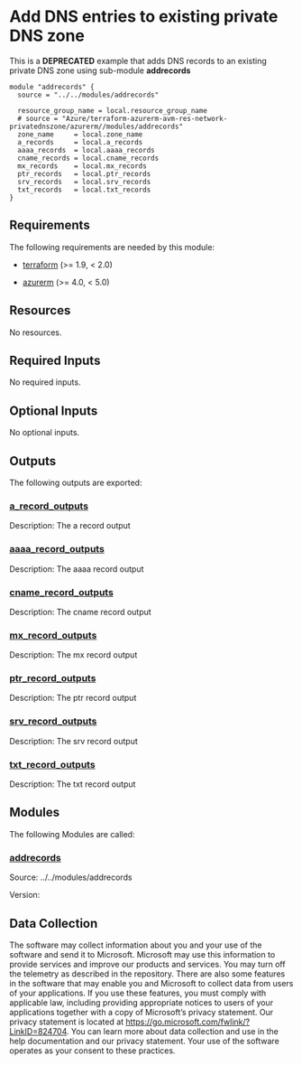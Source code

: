 <!-- BEGIN_TF_DOCS -->
# Add DNS entries to existing private DNS zone

This is a **DEPRECATED** example that adds DNS records to an existing private DNS zone using sub-module **addrecords**

```hcl
module "addrecords" {
  source = "../../modules/addrecords"

  resource_group_name = local.resource_group_name
  # source = "Azure/terraform-azurerm-avm-res-network-privatednszone/azurerm//modules/addrecords"
  zone_name     = local.zone_name
  a_records     = local.a_records
  aaaa_records  = local.aaaa_records
  cname_records = local.cname_records
  mx_records    = local.mx_records
  ptr_records   = local.ptr_records
  srv_records   = local.srv_records
  txt_records   = local.txt_records
}
```

<!-- markdownlint-disable MD033 -->
## Requirements

The following requirements are needed by this module:

- <a name="requirement_terraform"></a> [terraform](#requirement\_terraform) (>= 1.9, < 2.0)

- <a name="requirement_azurerm"></a> [azurerm](#requirement\_azurerm) (>= 4.0, < 5.0)

## Resources

No resources.

<!-- markdownlint-disable MD013 -->
## Required Inputs

No required inputs.

## Optional Inputs

No optional inputs.

## Outputs

The following outputs are exported:

### <a name="output_a_record_outputs"></a> [a\_record\_outputs](#output\_a\_record\_outputs)

Description: The a record output

### <a name="output_aaaa_record_outputs"></a> [aaaa\_record\_outputs](#output\_aaaa\_record\_outputs)

Description: The aaaa record output

### <a name="output_cname_record_outputs"></a> [cname\_record\_outputs](#output\_cname\_record\_outputs)

Description: The cname record output

### <a name="output_mx_record_outputs"></a> [mx\_record\_outputs](#output\_mx\_record\_outputs)

Description: The mx record output

### <a name="output_ptr_record_outputs"></a> [ptr\_record\_outputs](#output\_ptr\_record\_outputs)

Description: The ptr record output

### <a name="output_srv_record_outputs"></a> [srv\_record\_outputs](#output\_srv\_record\_outputs)

Description: The srv record output

### <a name="output_txt_record_outputs"></a> [txt\_record\_outputs](#output\_txt\_record\_outputs)

Description: The txt record output

## Modules

The following Modules are called:

### <a name="module_addrecords"></a> [addrecords](#module\_addrecords)

Source: ../../modules/addrecords

Version:

<!-- markdownlint-disable-next-line MD041 -->
## Data Collection

The software may collect information about you and your use of the software and send it to Microsoft. Microsoft may use this information to provide services and improve our products and services. You may turn off the telemetry as described in the repository. There are also some features in the software that may enable you and Microsoft to collect data from users of your applications. If you use these features, you must comply with applicable law, including providing appropriate notices to users of your applications together with a copy of Microsoft’s privacy statement. Our privacy statement is located at <https://go.microsoft.com/fwlink/?LinkID=824704>. You can learn more about data collection and use in the help documentation and our privacy statement. Your use of the software operates as your consent to these practices.
<!-- END_TF_DOCS -->